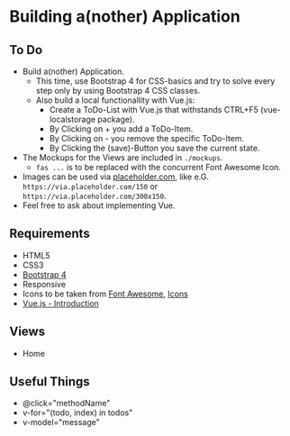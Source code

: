 # Building a(nother) Application

## To Do
- Build a(nother) Application.
	- This time, use Bootstrap 4 for CSS-basics and try to solve every step only by using Bootstrap 4 CSS classes.
	- Also build a local functionallity with Vue.js:
		- Create a ToDo-List with Vue.js that withstands CTRL+F5 (vue-localstorage package).
		- By Clicking on + you add a ToDo-Item.
		- By Clicking on - you remove the specific ToDo-Item.
		- By Clicking the (save)-Button you save the current state.
- The Mockups for the Views are included in `./mockups`.
	- `fas ...` is to be replaced with the concurrent Font Awesome Icon.
- Images can be used via [placeholder.com](https://placeholder.com/), like e.G. `https://via.placeholder.com/150` or `https://via.placeholder.com/300x150`.
- Feel free to ask about implementing Vue.

## Requirements
- HTML5
- CSS3
- [Bootstrap 4](https://getbootstrap.com/docs/4.0/getting-started/introduction/)
- Responsive
- Icons to be taken from [Font Awesome](https://fontawesome.com/start), [Icons](https://fontawesome.com/icons)
- [Vue.js - Introduction](https://vuejs.org/v2/guide/)

## Views
- Home

## Useful Things
- @click="methodName"
- v-for="(todo, index) in todos"
- v-model="message"
